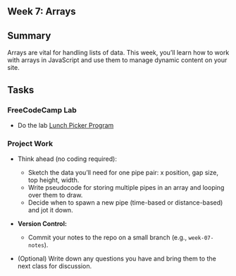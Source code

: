 ## Week 7: Arrays

## Summary

Arrays are vital for handling lists of data. This week, you’ll learn how to work with arrays in JavaScript and use them to manage dynamic content on your site.

## Tasks

### FreeCodeCamp Lab

- Do the lab [Lunch Picker Program](https://www.freecodecamp.org/learn/full-stack-developer/lab-lunch-picker-program/build-a-lunch-picker-program)

### Project Work

- Think ahead (no coding required):

  - Sketch the data you’ll need for one pipe pair: x position, gap size, top height, width.
  - Write pseudocode for storing multiple pipes in an array and looping over them to draw.
  - Decide when to spawn a new pipe (time-based or distance-based) and jot it down.

- **Version Control:**
  - Commit your notes to the repo on a small branch (e.g., `week-07-notes`).

- (Optional) Write down any questions you have and bring them to the next class for discussion.